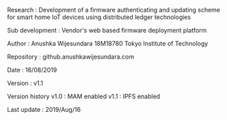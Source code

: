 Research : Development of a firmware authenticating and updating scheme for smart home IoT devices using distributed ledger technologies

Sub development : Vendor's  web based firmware deployment platform 

Author : Anushka Wijesundara 
	 18M18780
	 Tokyo Institute of Technology

Repository : github.anushkawijesundara.com

Date : 16/08/2019

Version : v1.1

Version  history
v1.0 : MAM enabled
v1.1 : IPFS enabled

Last update : 2019/Aug/16
